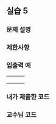 ## 실습 5

### 문제 설명

### 제한사항

### 입출력 예

|     |     |     |
| :-: | :-: | :-: |
|     |     |     |
|     |     |     |
|     |     |     |

### 내가 제출한 코드

### 교수님 코드
